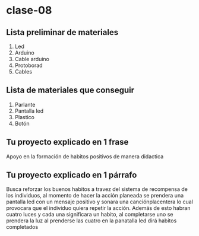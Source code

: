 # clase-08
## Lista preliminar de materiales
1. Led
2. Arduino
3. Cable arduino
3. Protoborad
4. Cables

 ## Lista de materiales que conseguir
   
1. Parlante
2. Pantalla led
3. Plastico 
4. Botón

 ## Tu proyecto explicado en 1 frase
   Apoyo en la formación de habitos positivos de manera didactica
   
## Tu proyecto explicado en 1 párrafo

Busca reforzar los buenos habitos a travez del sistema 
de recompensa de los individuos, al momento de hacer la acción 
planeada se prendera una pantalla led con un mensaje positivo
y sonara una canciónplacentera lo cual provocara que 
el individuo quiera repetir la acción.
Además de esto  habran cuatro luces y cada una 
significara un habito, al completarse uno se prendera la luz
al prenderse las cuatro en la panatalla led dirá habitos completados
